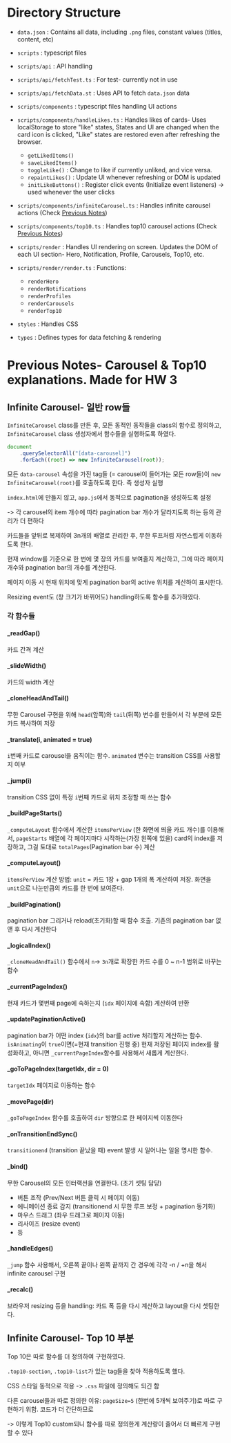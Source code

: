 # Directory Structure

- `data.json` : Contains all data, including `.png` files, constant values (titles, content, etc)

- `scripts` : typescript files
- `scripts/api` : API handling
- `scripts/api/fetchTest.ts` : For test- currently not in use
- `scripts/api/fetchData.st` : Uses API to fetch `data.json` data

- `scripts/components` : typescript files handling UI actions
- `scripts/components/handleLikes.ts` : Handles likes of cards- Uses localStorage to store "like" states, States and UI are changed when the card icon is clicked, "Like" states are restored even after refreshing the browser.
  - `getLikedItems()`
  - `saveLikedItems()`
  - `toggleLike()` : Change to like if currently unliked, and vice versa.
  - `repaintLikes()` : Update UI whenever refreshing or DOM is updated
  - `initLikeButtons()` : Register click events (Initialize event listeners) -> used whenever the user clicks
- `scripts/components/infiniteCarousel.ts` : Handles infinite carousel actions (Check [Previous Notes](#previous-notes))
- `scripts/components/top10.ts` : Handles top10 carousel actions (Check [Previous Notes](#previous-notes))

- `scripts/render` : Handles UI rendering on screen. Updates the DOM of each UI section- Hero, Notification, Profile, Carousels, Top10, etc.
- `scripts/render/render.ts` :
  Functions:

  - `renderHero`
  - `renderNotifications`
  - `renderProfiles`
  - `renderCarousels`
  - `renderTop10`

- `styles` : Handles CSS

- `types` : Defines types for data fetching & rendering

# Previous Notes- Carousel & Top10 explanations. Made for HW 3

## Infinite Carousel- 일반 row들

`InfiniteCarousel` class를 만든 후, 모든 동적인 동작들을 class의 함수로 정의하고, `InfiniteCarousel` class 생성자에서 함수들을 실행하도록 하였다.

```javascript
document
	.querySelectorAll("[data-carousel]")
	.forEach((root) => new InfiniteCarousel(root));
```

모든 `data-carousel` 속성을 가진 tag들 (= carousel이 들어가는 모든 row들)이 `new InfiniteCarousel(root)`를 호출하도록 한다. 즉 생성자 실행

`index.html`에 만들지 않고, `app.js`에서 동적으로 pagination을 생성하도록 설정

-> 각 carousel의 item 개수에 따라 pagination bar 개수가 달라지도록 하는 등의 관리가 더 편하다

카드들을 앞뒤로 복제하여 3n개의 배열로 관리한 후, 무한 루프처럼 자연스럽게 이동하도록 한다.

현재 window를 기준으로 한 번에 몇 장의 카드를 보여줄지 계산하고, 그에 따라 페이지 개수와 pagination bar의 개수를 계산한다.

페이지 이동 시 현재 위치에 맞게 pagination bar의 active 위치를 계산하여 표시한다.

Resizing event도 (창 크기가 바뀌어도) handling하도록 함수를 추가하였다.

### 각 함수들

#### \_readGap()

카드 간격 계산

#### \_slideWidth()

카드의 width 계산

#### \_cloneHeadAndTail()

무한 Carousel 구현을 위해 `head`(앞쪽)와 `tail`(뒤쪽) 변수를 만들어서 각 부분에 모든 카드 복사하여 저장

#### \_translate(i, animated = true)

`i`번째 카드로 carousel을 움직이는 함수. `animated` 변수는 transition CSS를 사용할지 여부

#### \_jump(i)

transition CSS 없이 특정 `i`번째 카드로 위치 조정할 때 쓰는 함수

#### \_buildPageStarts()

`_computeLayout` 함수에서 계산한 `itemsPerView` (한 화면에 띄울 카드 개수)를 이용해서, `pageStarts` 배열에 각 페이지마다 시작하는(가장 왼쪽에 있을) card의 index를 저장하고, 그걸 토대로 `totalPages`(Pagination bar 수) 계산

#### \_computeLayout()

`itemsPerView` 계산 방법: `unit` = 카드 1장 + gap 1개의 폭 계산하여 저장. 화면을 `unit`으로 나눈만큼의 카드를 한 번에 보여준다.

#### \_buildPagination()

pagination bar 그리거나 reload(초기화)할 때 함수 호출. 기존의 pagination bar 없앤 후 다시 계산한다

#### \_logicalIndex()

`_cloneHeadAndTail()` 함수에서 `n`-> `3n`개로 확장한 카드 수를 0 ~ n-1 범위로 바꾸는 함수

#### \_currentPageIndex()

현재 카드가 몇번째 page에 속하는지 (`idx` 페이지에 속함) 계산하여 반환

#### \_updatePaginationActive()

pagination bar가 어떤 index (`idx`)의 bar를 active 처리할지 계산하는 함수. `isAnimating`이 `true`이면(=현재 transition 진행 중) 현재 저장된 페이지 index를 활성화하고, 아니면 `_currentPageIndex`함수를 사용해서 새롭게 계산한다.

#### \_goToPageIndex(targetIdx, dir = 0)

`targetIdx` 페이지로 이동하는 함수

#### \_movePage(dir)

`_goToPageIndex` 함수를 호출하여 `dir` 방향으로 한 페이지씩 이동한다

#### \_onTransitionEndSync()

`transitionend` (transition 끝났을 때) event 발생 시 일어나는 일을 명시한 함수.

#### \_bind()

무한 Carousel의 모든 인터랙션을 연결한다. (초기 셋팅 담당)

- 버튼 조작 (Prev/Next 버튼 클릭 시 페이지 이동)
- 에니메이션 종료 감지 (transitionend 시 무한 루프 보정 + pagination 동기화)
- 마우스 드래그 (좌우 드래그로 페이지 이동)
- 리사이즈 (resize event)
- 등

#### \_handleEdges()

`_jump` 함수 사용해서, 오른쪽 끝이나 왼쪽 끝까지 간 경우에 각각 -n / +n을 해서 infinite carousel 구현

#### \_recalc()

브라우저 resizing 등을 handling: 카드 폭 등을 다시 계산하고 layout을 다시 셋팅한다.

## Infinite Carousel- Top 10 부분

Top 10은 따로 함수를 더 정의하여 구현하였다.

`.top10-section`, `.top10-list`가 있는 tag들을 찾아 적용하도록 했다.

CSS 스타일 동적으로 적용 -> `.css` 파일에 정의해도 되긴 함

다른 carousel들과 따로 정의한 이유: `pageSize=5` (한번에 5개씩 보여주기)로 따로 구현하기 위함. 코드가 더 간단하므로

-> 이렇게 Top10 custom되니 함수를 따로 정의한게 계산량이 줄어서 더 빠르게 구현할 수 있다
